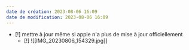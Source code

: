 ```yaml
---
date de création: 2023-08-06 16:09
date de modification: 2023-08-06 16:09
---
```

- [!] mettre à jour même si apple n'a plus de mise à jour officiellement
	- [!] ![[IMG_20230806_154329.jpg]]